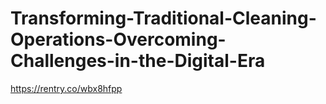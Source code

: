# Transforming-Traditional-Cleaning-Operations-Overcoming-Challenges-in-the-Digital-Era
https://rentry.co/wbx8hfpp
